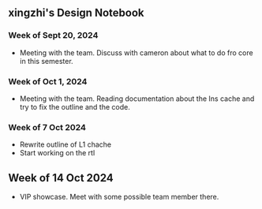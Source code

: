 ## xingzhi's Design Notebook

### Week of Sept 20, 2024
* Meeting with the team. Discuss with cameron about what to do fro core in this semester.
  
### Week of Oct 1, 2024
* Meeting with the team. Reading documentation about the Ins cache and try to fix the outline and the code.
  
### Week of 7 Oct 2024
* Rewrite outline of L1 chache
* Start working on the rtl

## Week of 14 Oct 2024
* VIP showcase. Meet with some possible team member there.
